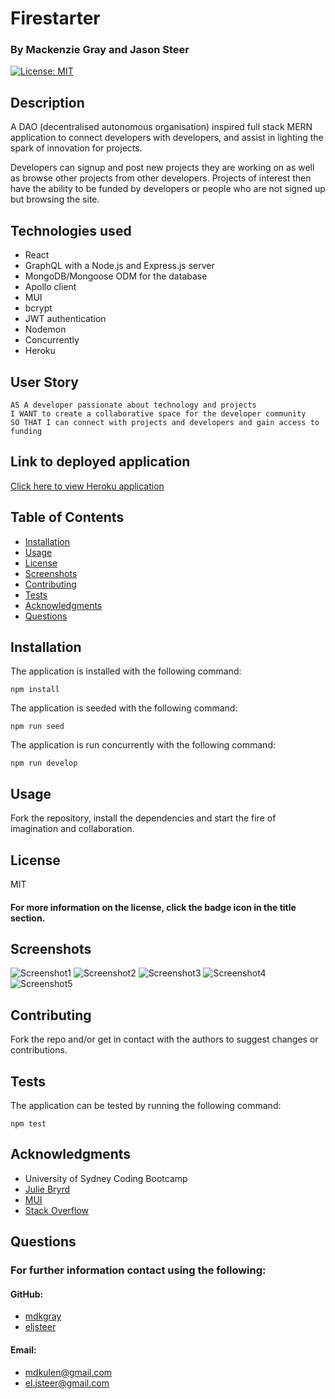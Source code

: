 # Firestarter

### By Mackenzie Gray and Jason Steer

[![License: MIT](https://img.shields.io/badge/License-MIT-yellow.svg)](https://opensource.org/licenses/MIT)

## Description

A DAO (decentralised autonomous organisation) inspired full stack MERN application to connect developers with developers, and assist in lighting the spark of innovation for projects. 

Developers can signup and post new projects they are working on as well as browse other projects from other developers. Projects of interest then have the ability to be funded by developers or people who are not signed up but browsing the site. 

## Technologies used

- React
- GraphQL with a Node.js and Express.js server
- MongoDB/Mongoose ODM for the database
- Apollo client 
- MUI
- bcrypt 
- JWT authentication
- Nodemon
- Concurrently
- Heroku

## User Story 
```
AS A developer passionate about technology and projects  
I WANT to create a collaborative space for the developer community  
SO THAT I can connect with projects and developers and gain access to funding  
```
## Link to deployed application

[Click here to view Heroku application](https://secret-headland-78641.herokuapp.com/)

## Table of Contents

* [Installation](#Installation)
* [Usage](#Usage)
* [License](#License)
* [Screenshots](#Screenshots)
* [Contributing](#Contributing)
* [Tests](#Tests)
* [Acknowledgments](#Acknowledgments)
* [Questions](#Questions)

## Installation 

The application is installed with the following command: 

`npm install` 

The application is seeded with the following command:

`npm run seed`

The application is run concurrently with the following command: 

`npm run develop`

## Usage

Fork the repository, install the dependencies and start the fire of imagination and collaboration. 

## License

MIT

#### For more information on the license, click the badge icon in the title section.

## Screenshots

![Screenshot1](./client/public/assets/images/screenshots/fireStarterHomePage.jpg)
![Screenshot2](./client/public/assets/images/screenshots/discoverpage.png)
![Screenshot3](./client/public/assets/images/screenshots/fireStarterLogin.jpg)
![Screenshot4](./client/public/assets/images/screenshots/profilepage.png)
![Screenshot5](./client/public/assets/images/screenshots/fireStarterResponsive.jpg)

## Contributing

Fork the repo and/or get in contact with the authors to suggest changes or contributions. 

## Tests

The application can be tested by running the following command:

`npm test`

## Acknowledgments

- University of Sydney Coding Bootcamp
- [Julie Bryrd](https://www.artstation.com/artwork/O9dek)
- [MUI](https://mui.com/)
- [Stack Overflow](https://stackoverflow.com/)


## Questions

### For further information contact using the following:

#### GitHub: 

* [mdkgray](https://github.com/mdkgray)
* [eljsteer](https://github.com/eljsteer)

#### Email: 
* mdkulen@gmail.com 
* el.jsteer@gmail.com
